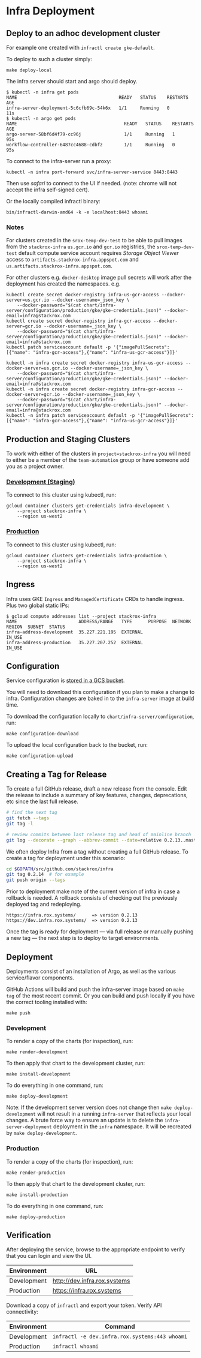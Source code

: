 # Infra Deployment

## Deploy to an adhoc development cluster

For example one created with `infractl create gke-default`.

To deploy to such a cluster simply:

```
make deploy-local
```

The infra server should start and argo should deploy.

```
$ kubectl -n infra get pods
NAME                                      READY   STATUS    RESTARTS   AGE
infra-server-deployment-5c6cfb69c-54k6x   1/1     Running   0          11s
$ kubectl -n argo get pods
NAME                                        READY   STATUS    RESTARTS   AGE
argo-server-58bf6d4f79-cc96j                1/1     Running   1          95s
workflow-controller-6487cc4688-cdbfz        1/1     Running   0          95s
```

To connect to the infra-server run a proxy:

```
kubectl -n infra port-forward svc/infra-server-service 8443:8443
```

Then use *safari* to connect to the UI if needed. (note: chrome will not accept
the infra self-signed cert).

Or the locally compiled infractl binary:

```
bin/infractl-darwin-amd64 -k -e localhost:8443 whoami
```

### Notes

For clusters created in the `srox-temp-dev-test` to be able to pull images from
the `stackrox-infra` `us.gcr.io` and `gcr.io` registries, the
`srox-temp-dev-test` default compute service account requires *Storage Object Viewer* access to
`artifacts.stackrox-infra.appspot.com` and
`us.artifacts.stackrox-infra.appspot.com`.

For other clusters e.g. `docker-desktop` image pull secrets will work after the
deployment has created the namespaces. e.g.

```
kubectl create secret docker-registry infra-us-gcr-access --docker-server=us.gcr.io --docker-username=_json_key \
    --docker-password="$(cat chart/infra-server/configuration/production/gke/gke-credentials.json)" --docker-email=infra@stackrox.com
kubectl create secret docker-registry infra-gcr-access --docker-server=gcr.io --docker-username=_json_key \
    --docker-password="$(cat chart/infra-server/configuration/production/gke/gke-credentials.json)" --docker-email=infra@stackrox.com
kubectl patch serviceaccount default -p '{"imagePullSecrets": [{"name": "infra-gcr-access"},{"name": "infra-us-gcr-access"}]}'

kubectl -n infra create secret docker-registry infra-us-gcr-access --docker-server=us.gcr.io --docker-username=_json_key \
    --docker-password="$(cat chart/infra-server/configuration/production/gke/gke-credentials.json)" --docker-email=infra@stackrox.com
kubectl -n infra create secret docker-registry infra-gcr-access --docker-server=gcr.io --docker-username=_json_key \
    --docker-password="$(cat chart/infra-server/configuration/production/gke/gke-credentials.json)" --docker-email=infra@stackrox.com
kubectl -n infra patch serviceaccount default -p '{"imagePullSecrets": [{"name": "infra-gcr-access"},{"name": "infra-us-gcr-access"}]}'
```

## Production and Staging Clusters

To work with either of the clusters in `project=stackrox-infra` you will need to either be a member of the `team-automation` group or have someone add you as a project owner.

### [Development (Staging)](https://console.cloud.google.com/kubernetes/clusters/details/us-west2/infra-development?project=stackrox-infra&organizationId=847401270788)

To connect to this cluster using kubectl, run:

```
gcloud container clusters get-credentials infra-development \
    --project stackrox-infra \
    --region us-west2
```

### [Production](https://console.cloud.google.com/kubernetes/clusters/details/us-west2/infra-production?project=stackrox-infra&organizationId=847401270788)

To connect to this cluster using kubectl, run:

```
gcloud container clusters get-credentials infra-production \
    --project stackrox-infra \
    --region us-west2
```

## Ingress

Infra uses GKE `Ingress` and `ManagedCertificate` CRDs to handle ingress. Plus two global static IPs:

```
$ gcloud compute addresses list --project stackrox-infra
NAME                       ADDRESS/RANGE   TYPE      PURPOSE  NETWORK  REGION  SUBNET  STATUS
infra-address-development  35.227.221.195  EXTERNAL                                    IN_USE
infra-address-production   35.227.207.252  EXTERNAL                                    IN_USE
```

## Configuration

Service configuration is [stored in a GCS bucket](https://console.cloud.google.com/storage/browser/infra-configuration?organizationId=847401270788&project=stackrox-infra).

You will need to download this configuration if you plan to make a change to infra. Configuration changes are baked in to the `infra-server` image at build time.

To download the configuration locally to `chart/infra-server/configuration`, run:

`make configuration-download`

To upload the local configuration back to the bucket, run:

`make configuration-upload`

## Creating a Tag for Release

To create a full GitHub release, draft a new release from the console.
Edit the release to include a summary of key features, changes, deprecations,
etc since the last full release.

```bash
# find the next tag
git fetch --tags
git tag -l

# review commits between last release tag and head of mainline branch
git log --decorate --graph --abbrev-commit --date=relative 0.2.13..master
```

We often deploy Infra from a tag without creating a full GitHub release.
To create a tag for deployment under this scenario:

```bash
cd $GOPATH/src/github.com/stackrox/infra
git tag 0.2.14  # for example
git push origin --tags
```

Prior to deployment make note of the current version of infra in case a rollback is needed.
A rollback consists of checking out the previously deployed tag and redeploying.

    https://infra.rox.systems/      => version 0.2.13
    https://dev.infra.rox.systems/  => version 0.2.13

Once the tag is ready for deployment &mdash; via full release or manually pushing a
new tag &mdash; the next step is to deploy to target environments.

## Deployment

Deployments consist of an installation of Argo, as well as the various service/flavor components.

GitHub Actions will build and push the infra-server image based on `make tag` of
the most recent commit. Or you can build and push locally if you have the
correct tooling installed with:

`make push`

### Development

To render a copy of the charts (for inspection), run:

`make render-development`

To then apply that chart to the development cluster, run:

`make install-development`

To do everything in one command, run:

`make deploy-development`

Note: If the development server version does not change then `make deploy-development`
will not result in a running `infra-server` that reflects
your local changes. A brute force way to ensure an update is to delete the
`infra-server-deployment` deployment in the `infra` namespace. It will be recreated by
`make deploy-development`.

### Production

To render a copy of the charts (for inspection), run:

`make render-production`

To then apply that chart to the development cluster, run:

`make install-production`

To do everything in one command, run:

`make deploy-production`

## Verification

After deploying the service, browse to the appropriate endpoint to verify that you can login and view the UI.

| Environment | URL |
| --- | --- |
| Development | http://dev.infra.rox.systems |
| Production | https://infra.rox.systems |

Download a copy of `infractl` and export your token. Verify API connectivity:

| Environment | Command |
| --- | --- |
| Development | `infractl -e dev.infra.rox.systems:443 whoami` |
| Production | `infractl whoami` |

